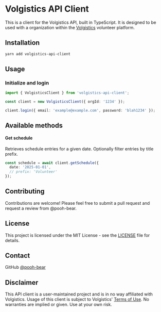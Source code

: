 # Volgistics API Client

This is a client for the Volgistics API, built in TypeScript. 
It is designed to be used with a organization within the [Volgistics](https://www.volgistics.com/) volunteer platform.

## Installation

```bash
yarn add volgistics-api-client
```

## Usage

### Initialize and login
```ts
import { VolgisticsClient } from 'volgistics-api-client';

const client = new VolgisticsClient({ orgId: '1234' });

client.login({ email: 'example@example.com', password: 'blah1234' });
```

## Available methods

#### Get schedule
Retrieves schedule entries for a given date. Optionally filter entries by title prefix.
```ts
const schedule = await client.getSchedule({
  date: '2025-01-01',
  // prefix: 'Volunteer'
});
```

## Contributing

Contributions are welcome! Please feel free to submit a pull request and request a review from @pooh-bear.

## License

This project is licensed under the MIT License - see the [LICENSE](LICENSE) file for details.

## Contact
GitHub [@pooh-bear](https://github.com/pooh-bear)

## Disclaimer
This API client is a user-maintained project and is in no way affiliated with Volgistics. 
Usage of this client is subject to Volgistics' [Terms of Use](https://www.volgistics.com/terms.htm). 
No warranties are implied or given. Use at your own risk.